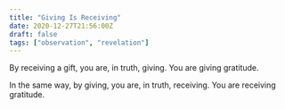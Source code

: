 ```yaml
---
title: "Giving Is Receiving"
date: 2020-12-27T21:56:00Z
draft: false
tags: ["observation", "revelation"]
---
```


By receiving a gift, you are, in truth, giving. You are giving gratitude.

In the same way, by giving, you are, in truth, receiving. You are receiving gratitude.
